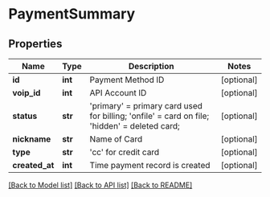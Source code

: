 # PaymentSummary

## Properties
Name | Type | Description | Notes
------------ | ------------- | ------------- | -------------
**id** | **int** | Payment Method ID | [optional] 
**voip_id** | **int** | API Account ID | [optional] 
**status** | **str** | &#39;primary&#39; &#x3D; primary card used for billing; &#39;onfile&#39; &#x3D; card on file; &#39;hidden&#39; &#x3D; deleted card; | [optional] 
**nickname** | **str** | Name of Card | [optional] 
**type** | **str** | &#39;cc&#39; for credit card | [optional] 
**created_at** | **int** | Time payment record is created | [optional] 

[[Back to Model list]](../README.md#documentation-for-models) [[Back to API list]](../README.md#documentation-for-api-endpoints) [[Back to README]](../README.md)



